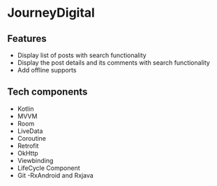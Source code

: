 # JourneyDigital


## Features

- Display list of posts with search functionality
- Display the post details and its comments with search functionality
- Add offline supports

## Tech components

- Kotlin
- MVVM
- Room
- LiveData
- Coroutine
- Retrofit
- OkHttp
-  Viewbinding
- LifeCycle Component
- Git
-RxAndroid and Rxjava